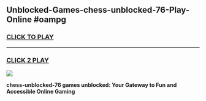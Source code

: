 
## Unblocked-Games-chess-unblocked-76-Play-Online #oampg
<h3>
<a href="https://news.freeplayer.one?title=chess-unblocked-76&ref=3">CLICK TO PLAY</a></h3>
<hr>

<h3>
<a href="https://news.freeplayer.one?title=chess-unblocked-76&ref=3">CLICK 2 PLAY</a>
  
</h3>

<a href="https://news.freeplayer.one?title=chess-unblocked-76&ref=3"><img src="https://clearcache.store/games.png"></a>


**chess-unblocked-76 games unblocked: Your Gateway to Fun and Accessible Online Gaming**

